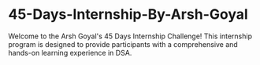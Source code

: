 # 45-Days-Internship-By-Arsh-Goyal
Welcome to the Arsh Goyal's 45 Days Internship Challenge! 
This internship program is designed to provide participants with a comprehensive and hands-on learning experience in DSA. 
